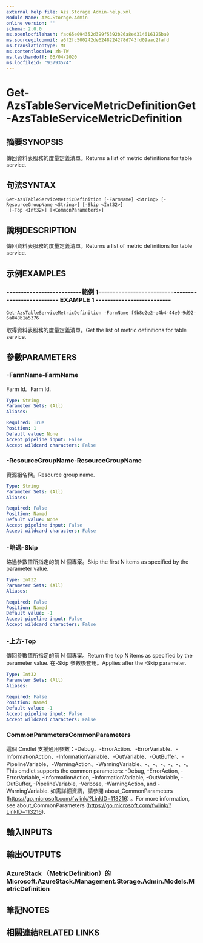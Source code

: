 ```yaml
---
external help file: Azs.Storage.Admin-help.xml
Module Name: Azs.Storage.Admin
online version: ''
schema: 2.0.0
ms.openlocfilehash: fac65e094352d399f5392b26a8ed314616125ba0
ms.sourcegitcommit: a6f2fc500242de6248224278d743fd09aac2fafd
ms.translationtype: MT
ms.contentlocale: zh-TW
ms.lasthandoff: 03/04/2020
ms.locfileid: "93793574"
---
```

# <span data-ttu-id="13919-101">Get-AzsTableServiceMetricDefinition</span><span class="sxs-lookup"><span data-stu-id="13919-101">Get-AzsTableServiceMetricDefinition</span></span>

## <span data-ttu-id="13919-102">摘要</span><span class="sxs-lookup"><span data-stu-id="13919-102">SYNOPSIS</span></span>
<span data-ttu-id="13919-103">傳回資料表服務的度量定義清單。</span><span class="sxs-lookup"><span data-stu-id="13919-103">Returns a list of metric definitions for table service.</span></span>

## <span data-ttu-id="13919-104">句法</span><span class="sxs-lookup"><span data-stu-id="13919-104">SYNTAX</span></span>

```
Get-AzsTableServiceMetricDefinition [-FarmName] <String> [-ResourceGroupName <String>] [-Skip <Int32>]
 [-Top <Int32>] [<CommonParameters>]
```

## <span data-ttu-id="13919-105">說明</span><span class="sxs-lookup"><span data-stu-id="13919-105">DESCRIPTION</span></span>
<span data-ttu-id="13919-106">傳回資料表服務的度量定義清單。</span><span class="sxs-lookup"><span data-stu-id="13919-106">Returns a list of metric definitions for table service.</span></span>

## <span data-ttu-id="13919-107">示例</span><span class="sxs-lookup"><span data-stu-id="13919-107">EXAMPLES</span></span>

### <span data-ttu-id="13919-108">--------------------------範例 1--------------------------</span><span class="sxs-lookup"><span data-stu-id="13919-108">-------------------------- EXAMPLE 1 --------------------------</span></span>
```
Get-AzsTableServiceMetricDefinition -FarmName f9b8e2e2-e4b4-44e0-9d92-6a848b1a5376
```

<span data-ttu-id="13919-109">取得資料表服務的度量定義清單。</span><span class="sxs-lookup"><span data-stu-id="13919-109">Get the list of metric definitions for table service.</span></span>

## <span data-ttu-id="13919-110">參數</span><span class="sxs-lookup"><span data-stu-id="13919-110">PARAMETERS</span></span>

### <span data-ttu-id="13919-111">-FarmName</span><span class="sxs-lookup"><span data-stu-id="13919-111">-FarmName</span></span>
<span data-ttu-id="13919-112">Farm Id。</span><span class="sxs-lookup"><span data-stu-id="13919-112">Farm Id.</span></span>

```yaml
Type: String
Parameter Sets: (All)
Aliases: 

Required: True
Position: 1
Default value: None
Accept pipeline input: False
Accept wildcard characters: False
```

### <span data-ttu-id="13919-113">-ResourceGroupName</span><span class="sxs-lookup"><span data-stu-id="13919-113">-ResourceGroupName</span></span>
<span data-ttu-id="13919-114">資源組名稱。</span><span class="sxs-lookup"><span data-stu-id="13919-114">Resource group name.</span></span>

```yaml
Type: String
Parameter Sets: (All)
Aliases: 

Required: False
Position: Named
Default value: None
Accept pipeline input: False
Accept wildcard characters: False
```

### <span data-ttu-id="13919-115">-略過</span><span class="sxs-lookup"><span data-stu-id="13919-115">-Skip</span></span>
<span data-ttu-id="13919-116">略過參數值所指定的前 N 個專案。</span><span class="sxs-lookup"><span data-stu-id="13919-116">Skip the first N items as specified by the parameter value.</span></span>

```yaml
Type: Int32
Parameter Sets: (All)
Aliases: 

Required: False
Position: Named
Default value: -1
Accept pipeline input: False
Accept wildcard characters: False
```

### <span data-ttu-id="13919-117">-上方</span><span class="sxs-lookup"><span data-stu-id="13919-117">-Top</span></span>
<span data-ttu-id="13919-118">傳回參數值所指定的前 N 個專案。</span><span class="sxs-lookup"><span data-stu-id="13919-118">Return the top N items as specified by the parameter value.</span></span>
<span data-ttu-id="13919-119">在-Skip 參數後套用。</span><span class="sxs-lookup"><span data-stu-id="13919-119">Applies after the -Skip parameter.</span></span>

```yaml
Type: Int32
Parameter Sets: (All)
Aliases: 

Required: False
Position: Named
Default value: -1
Accept pipeline input: False
Accept wildcard characters: False
```

### <span data-ttu-id="13919-120">CommonParameters</span><span class="sxs-lookup"><span data-stu-id="13919-120">CommonParameters</span></span>
<span data-ttu-id="13919-121">這個 Cmdlet 支援通用參數：-Debug、-ErrorAction、-ErrorVariable、-InformationAction、-InformationVariable、-OutVariable、-OutBuffer、-PipelineVariable、-WarningAction、-WarningVariable、-、-、-、-、-、-。</span><span class="sxs-lookup"><span data-stu-id="13919-121">This cmdlet supports the common parameters: -Debug, -ErrorAction, -ErrorVariable, -InformationAction, -InformationVariable, -OutVariable, -OutBuffer, -PipelineVariable, -Verbose, -WarningAction, and -WarningVariable.</span></span> <span data-ttu-id="13919-122">如需詳細資訊，請參閱 about_CommonParameters (https://go.microsoft.com/fwlink/?LinkID=113216) 。</span><span class="sxs-lookup"><span data-stu-id="13919-122">For more information, see about_CommonParameters (https://go.microsoft.com/fwlink/?LinkID=113216).</span></span>

## <span data-ttu-id="13919-123">輸入</span><span class="sxs-lookup"><span data-stu-id="13919-123">INPUTS</span></span>

## <span data-ttu-id="13919-124">輸出</span><span class="sxs-lookup"><span data-stu-id="13919-124">OUTPUTS</span></span>

### <span data-ttu-id="13919-125">AzureStack （MetricDefinition）的</span><span class="sxs-lookup"><span data-stu-id="13919-125">Microsoft.AzureStack.Management.Storage.Admin.Models.MetricDefinition</span></span>

## <span data-ttu-id="13919-126">筆記</span><span class="sxs-lookup"><span data-stu-id="13919-126">NOTES</span></span>

## <span data-ttu-id="13919-127">相關連結</span><span class="sxs-lookup"><span data-stu-id="13919-127">RELATED LINKS</span></span>


